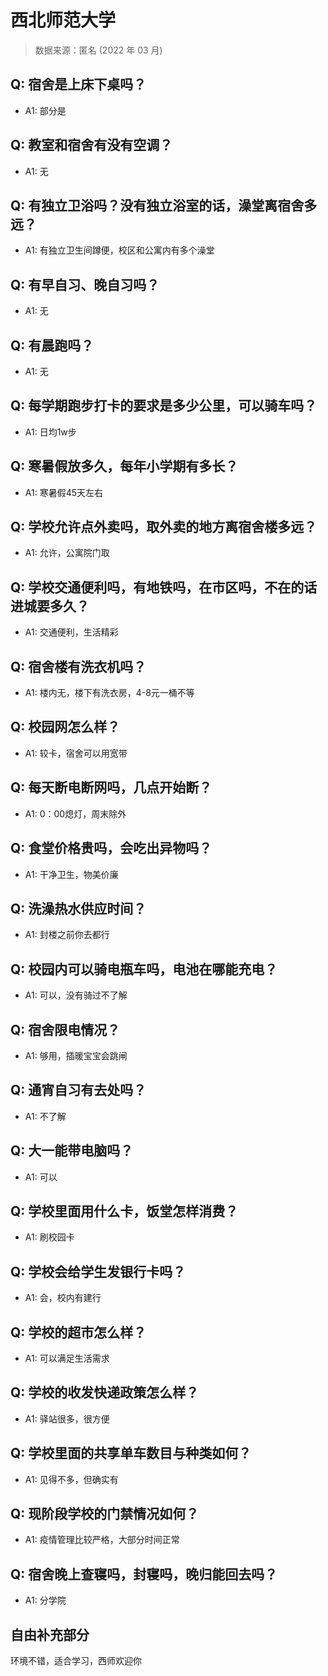 # 西北师范大学

> 数据来源：匿名 (2022 年 03 月)

## Q: 宿舍是上床下桌吗？

- A1: 部分是

## Q: 教室和宿舍有没有空调？

- A1: 无

## Q: 有独立卫浴吗？没有独立浴室的话，澡堂离宿舍多远？

- A1: 有独立卫生间蹲便，校区和公寓内有多个澡堂

## Q: 有早自习、晚自习吗？

- A1: 无

## Q: 有晨跑吗？

- A1: 无

## Q: 每学期跑步打卡的要求是多少公里，可以骑车吗？

- A1: 日均1w步

## Q: 寒暑假放多久，每年小学期有多长？

- A1: 寒暑假45天左右

## Q: 学校允许点外卖吗，取外卖的地方离宿舍楼多远？

- A1: 允许，公寓院门取

## Q: 学校交通便利吗，有地铁吗，在市区吗，不在的话进城要多久？

- A1: 交通便利，生活精彩

## Q: 宿舍楼有洗衣机吗？

- A1: 楼内无，楼下有洗衣房，4-8元一桶不等

## Q: 校园网怎么样？

- A1: 较卡，宿舍可以用宽带

## Q: 每天断电断网吗，几点开始断？

- A1: 0：00熄灯，周末除外

## Q: 食堂价格贵吗，会吃出异物吗？

- A1: 干净卫生，物美价廉

## Q: 洗澡热水供应时间？

- A1: 封楼之前你去都行

## Q: 校园内可以骑电瓶车吗，电池在哪能充电？

- A1: 可以，没有骑过不了解

## Q: 宿舍限电情况？

- A1: 够用，插暖宝宝会跳闸

## Q: 通宵自习有去处吗？

- A1: 不了解

## Q: 大一能带电脑吗？

- A1: 可以

## Q: 学校里面用什么卡，饭堂怎样消费？

- A1: 刷校园卡

## Q: 学校会给学生发银行卡吗？

- A1: 会，校内有建行

## Q: 学校的超市怎么样？

- A1: 可以满足生活需求

## Q: 学校的收发快递政策怎么样？

- A1: 驿站很多，很方便

## Q: 学校里面的共享单车数目与种类如何？

- A1: 见得不多，但确实有

## Q: 现阶段学校的门禁情况如何？

- A1: 疫情管理比较严格，大部分时间正常

## Q: 宿舍晚上查寝吗，封寝吗，晚归能回去吗？

- A1: 分学院

## 自由补充部分

环境不错，适合学习，西师欢迎你